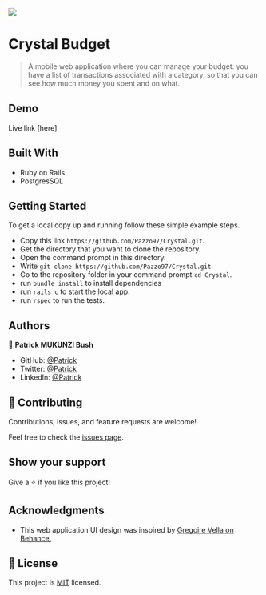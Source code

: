 ![](https://img.shields.io/badge/Microverse-blueviolet)

# Crystal Budget

> A mobile web application where you can manage your budget: you have a list of transactions associated with a category,
> so that you can see how much money you spent and on what.

## Demo

Live link [here]

## Built With

- Ruby on Rails
- PostgresSQL

## Getting Started

To get a local copy up and running follow these simple example steps.

- Copy this link `https://github.com/Pazzo97/Crystal.git`.
- Get the directory that you want to clone the repository.
- Open the command prompt in this directory.
- Write `git clone https://github.com/Pazzo97/Crystal.git`.
- Go to the repository folder in your command prompt `cd Crystal`.
- run `bundle install` to install dependencies
- run `rails c` to start the local app.
- run `rspec` to run the tests.

## Authors

👤 **Patrick MUKUNZI Bush**

- GitHub: [@Patrick](https://github.com/Pazzo97)
- Twitter: [@Patrick](https://twitter.com/mukunzipat)
- LinkedIn: [@Patrick](https://www.linkedin.com/in/patrick-mukunzi/)

## 🤝 Contributing

Contributions, issues, and feature requests are welcome!

Feel free to check the [issues page](../../issues/).

## Show your support

Give a ⭐️ if you like this project!

## Acknowledgments

- This web application UI design was inspired by [Gregoire Vella on Behance.](https://www.behance.net/gregoirevella)

## 📝 License

This project is [MIT](./MIT.md) licensed.
